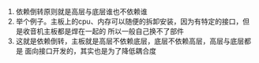 1. 依赖倒转原则就是高层与底层谁也不依赖谁
2. 举个例子。主板上的cpu、内存可以随便的拆卸安装，因为有特定的接口，但是收音机主板都是焊在一起的
所以一般自己换不了部件
3. 这就是依赖倒转，主板就是高层不依赖底层，底层不依赖高层，高层与底层都是
面向接口开发的，其实也是为了降低耦合度